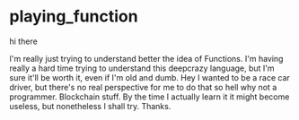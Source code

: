 ﻿# playing_function

hi there

I'm really just trying to understand better the idea of Functions. I'm having really a hard time trying to understand this deepcrazy language, but I'm sure it'll be worth it, even if I'm old and dumb. Hey I wanted to be a race car driver, but there's no real perspective for me to do that so hell why not a programmer. Blockchain stuff. By the time I actually learn it it might become useless, but nonetheless I shall try.
Thanks.
